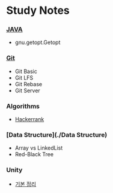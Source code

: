 # Study Notes

### [JAVA](./JAVA) 
  - gnu.getopt.Getopt  

### [Git](./Git)
  - Git Basic
  - Git LFS
  - Git Rebase
  - Git Server

### Algorithms

-  [Hackerrank](https://github.com/brocolliee/Hackerrank)

### [Data Structure](./Data Structure)

- Array vs LinkedList
- Red-Black Tree



### Unity

- [기본 정리](https://github.com/brocolliee/Unity)

